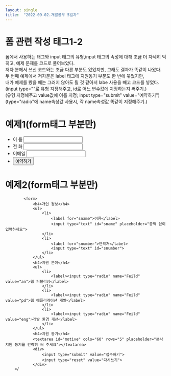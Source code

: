 ```yaml
---
layout: single
title:  "2022-09-02.개발공부 5일차"
---
```

# 폼 관련 작성 태그1-2
폼에서 사용하는 태그와 input 태그의 유형,input 태그의 속성에 대해 조금 더 자세히 익히고, 예제 문제를 코드로 풀어보았다.<br>
저자 분께서 쓰신 코드와는 조금 다른 부분도 있었지만, 그래도 결과가 똑같이 나왔다.<br>
두 번째 예제에서 저자분은 label 태그에 지원동기 부분도 한 번에 묶었지만,<br>
내가 예제를 봤을 때는 그러지 않아도 될 것 같아서 labe 사용을 빼고 코드를 넣었다.<br>
(input type=""로 유형 지정해주고, id로 어느 변수값에 지정하는지 써주기.)<br>
(유형 지정해주고 value값에 이름 지정; input type="submit" value="예약하기")<br>
(type="radio"에 name속성값 사용시, 각 name속성값 똑같이 지정해주기.)




# 예제1(form태그 부분만)
 <form>
		<ul>
			<li>
				<label for="sname">이 름</label>
				<input type="text" id="sname">
			</li>
			<li>
				<label for="snumber">전 화</label>
				<input type="text" id="snumber">
			</li>
			<li>
				<label for="semail">이메일</label>
				<input type="text" id="semail">
			</li>
			<li>
				<input type="submit" value="예약하기">
			</li>
		</ul>
	</form>
  
  
  
  
  # 예제2(form태그 부분만)
  			<form>
				<h4>개인 정보</h4>
				<ul>
					<li>
						<label for="sname">이름</label>
						<input type="text" id="sname" placeholder="공백 없이 입력하세요">
					</li>
					<li>
						<label for="snumber">연락처</label>
						<input type="text" id="snumber">
					</li>
				</ul>
				<h4>지원 분야</h4>
				<ul>
					<li>
						<label><input type="radio" name="Feild" value="an">웹 퍼블리싱</label>
					</li>
					<li>
						<label><input type="radio" name="Feild" value="pd">웹 애플리케이션 개발</label>
					</li>
					<li>
						<label><input type="radio" name="Feild" value="eng">개발 환경 개선</label>
					</li>
				</ul>
				<h4>지원 동기</h4>
				<textarea id="motive" cols="60" rows="5" placeholder="본사 지원 동기를 간략히 써 주세요"></textarea>
				<div>
					<input type="submit" value="접수하기">
					<input type="reset" value="다시쓰기">
				</div>
        </
